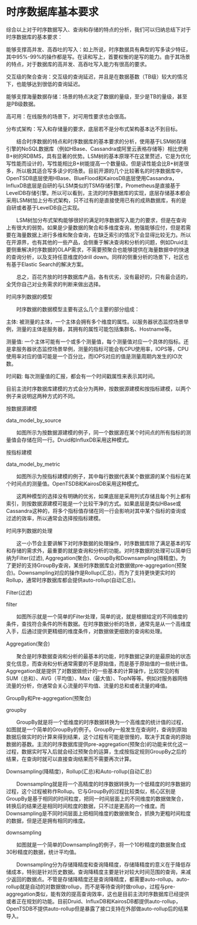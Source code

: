# 时序数据库基本要求

综合以上对于时序数据写入、查询和存储的特点的分析，我们可以归纳总结下对于时序数据库的基本要求：



能够支撑高并发、高吞吐的写入：如上所说，时序数据具有典型的写多读少特征，其中95%-99%的操作都是写。在读和写上，首要权衡的是写的能力。由于其场景的特点，对于数据库的高并发、高吞吐写入能力有很高的要求。

交互级的聚合查询：交互级的查询延迟，并且是在数据基数（TB级）较大的情况下，也能够达到很低的查询延迟。

能够支撑海量数据存储：场景的特点决定了数据的量级，至少是TB的量级，甚至是PB级数据。

高可用：在线服务的场景下，对可用性要求也会很高。

分布式架构：写入和存储量的要求，底层若不是分布式架构基本达不到目标。

  结合时序数据的特点和时序数据库的基本要求的分析，使用基于LSM树存储引擎的NoSQL数据库（例如HBase、Cassandra或阿里云表格存储等）相比使用B+树的RDBMS，具有显著的优势。LSM树的基本原理不在这里赘述，它是为优化写性能而设计的，写性能相比B+树能提高一个数量级。但是读性能会比B+树差很多，所以极其适合写多读少的场景。目前开源的几个比较著名的时序数据库中，OpenTSDB底层使用HBase、BlueFlood和KairosDB底层使用Cassandra，InfluxDB底层是自研的与LSM类似的TSM存储引擎，Prometheus是直接基于LevelDB存储引擎。所以可以看到，主流的时序数据库的实现，底层存储基本都会采用LSM树加上分布式架构，只不过有的是直接使用已有的成熟数据库，有的是自研或者基于LevelDB自己实现。

  LSM树加分布式架构能够很好的满足时序数据写入能力的要求，但是在查询上有很大的弱势。如果是少量数据的聚合和多维度查询，勉强能够应付，但是若需要在海量数据上进行多维和聚合查询，在缺乏索引的情况下会显得比较无力。所以在开源界，也有其他的一些产品，会侧重于解决查询和分析的问题，例如Druid主要侧重解决时序数据的OLAP需求，不需要预聚合也能够提供在海量数据中的快速的查询分析，以及支持任意维度的drill down。同样的侧重分析的场景下，社区也有基于Elastic Search的解决方案。



  总之，百花齐放的时序数据库产品，各有优劣，没有最好的，只有最合适的，全凭你自己对业务需求的判断来做出选择。



时间序列数据的模型

  时序数据的数据模型主要有这么几个主要的部分组成：



主体: 被测量的主体，一个主体会拥有多个维度的属性。以服务器状态监控场景举例，测量的主体是服务器，其拥有的属性可能包括集群名、Hostname等。

测量值: 一个主体可能有一个或多个测量值，每个测量值对应一个具体的指标。还是拿服务器状态监控场景举例，测量的指标可能会有CPU使用率，IOPS等，CPU使用率对应的值可能是一个百分比，而IOPS对应的值是测量周期内发生的IO次数。

时间戳: 每次测量值的汇报，都会有一个时间戳属性来表示其时间。

目前主流时序数据库建模的方式会分为两种，按数据源建模和按指标建模，以两个例子来说明这两种方式的不同。



按数据源建模



data\_model\_by\_source



  如图所示为按数据源建模的例子，同一个数据源在某个时间点的所有指标的测量值会存储在同一行。Druid和InfluxDB采用这种模式。



按指标建模



data\_model\_by\_metric

  如图所示为按指标建模的例子，其中每行数据代表某个数据源的某个指标在某个时间点的测量值。OpenTSDB和KairosDB采用这种模式。



  这两种模型的选择没有明确的优劣，如果底层是采用列式存储且每个列上都有索引，则按数据源建模可能是一个比较干净的方式。如果底层是类似HBase或Cassandra这种的，将多个指标值存储在同一行会影响对其中某个指标的查询或过滤的效率，所以通常会选择按指标建模。



时间序列数据的处理

  这一小节会主要讲解下对时序数据的处理操作，时序数据库除了满足基本的写和存储的需求外，最重要的就是查询和分析的功能。对时序数据的处理可以简单归纳为Filter\(过滤\), Aggregation\(聚合\)、GroupBy和Downsampling\(降精度\)。为了更好的支持GroupBy查询，某些时序数据库会对数据做pre-aggregation\(预聚合\)。Downsampling对应的操作是Rollup\(汇总\)，而为了支持更快更实时的Rollup，通常时序数据库都会提供auto-rollup\(自动汇总\)。



Filter\(过滤\)

filter



  如图所示就是一个简单的Filter处理，简单的说，就是根据给定的不同维度的条件，查找符合条件的所有数据。在时序数据分析的场景，通常先是从一个高维度入手，后通过提供更精细的维度条件，对数据做更细致的查询和处理。



Aggregation\(聚合\)

  聚合是时序数据查询和分析的最基本的功能，时序数据记录的是最原始的状态变化信息，而查询和分析通常需要的不是原始值，而是基于原始值的一些统计值。Aggregation就是提供了对数据做统计的一些基本的计算操作，比较常见的有SUM（总和）、AVG（平均值）、Max（最大值）、TopN等等。例如对服务器网络流量的分析，你通常会关心流量的平均值、流量的总和或者流量的峰值。



GroupBy和Pre-aggregation\(预聚合\)

groupby



  GroupBy就是将一个低维度的时序数据转换为一个高维度的统计值的过程，如图就是一个简单的GroupBy的例子。GroupBy一般发生在查询时，查询到原始数据后做实时的计算来得到结果，这个过程有可能是很慢的，取决于其查询的原始数据的基数。主流的时序数据库提供pre-aggregation\(预聚合\)的功能来优化这一过程，数据实时写入后就会经过预聚合的运算，生成按指定规则GroupBy之后的结果，在查询时就可以直接查询结果而不需要再次计算。



Downsampling\(降精度\)，Rollup\(汇总\)和Auto-rollup\(自动汇总\)

  Downsampling就是将一个高精度的时序数据转换为一个低精度的时序数据的过程，这个过程被称作Rollup。它与GroupBy的过程比较类似，核心区别是GroupBy是基于相同的时间粒度，把同一时间层面上的不同维度的数据做聚合，转换后的结果还是相同时间粒度的数据，只不过是更高的一个维度。而Downsampling是不同时间层面上把相同维度的数据做聚合，抓换为更粗时间粒度的数据，但是还是拥有相同的维度。

downsampling

  如图就是一个简单的Downsampling的例子，将一个10秒精度的数据聚合成30秒精度的数据，统计平均值。



  Downsampling分为存储降精度和查询降精度，存储降精度的意义在于降低存储成本，特别是针对历史数据。查询降精度主要是针对较大时间范围的查询，来减少返回的数据点。不管是存储降精度还是查询降精度，都需要auto-rollup。auto-rollup就是自动的对数据做rollup，而不是等待查询时做rollup，过程与pre-aggregation类似，能有效的提高查询效率，这也是目前主流时序数据库已经提供或者正在规划的功能。目前Druid、InfluxDB和KairosDB都提供auto-rollup，OpenTSDB不提供auto-rollup但是暴露了接口支持在外部做auto-rollup后的结果导入。




